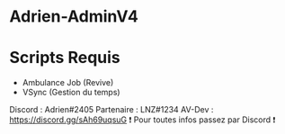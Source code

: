 # Adrien-AdminV4

# Scripts Requis 
- Ambulance Job (Revive)
- VSync (Gestion du temps)

Discord : Adrien#2405
Partenaire : LNZ#1234
AV-Dev : https://discord.gg/sAh69uqsuG
❗ Pour toutes infos passez par Discord ❗
